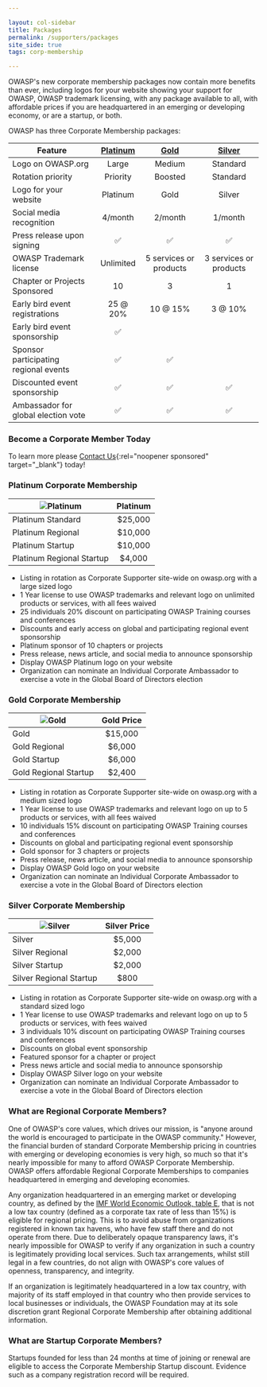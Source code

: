 ```yaml
---

layout: col-sidebar
title: Packages
permalink: /supporters/packages
site_side: true
tags: corp-membership

---
```


OWASP's new corporate membership packages now contain more benefits than ever, including logos for your website showing your support for OWASP, OWASP trademark licensing, with any package  available to all, with affordable prices if you are headquartered in an emerging or developing economy, or are a startup, or both. 

OWASP has three Corporate Membership packages:

| Feature | [Platinum](#platinum-corporate-membership) | [Gold](#gold-corporate-membership) | [Silver](#silver-corporate-membership) |
| -- | :--: | :--: | :--: |
| Logo on OWASP.org | Large | Medium |  Standard |
| Rotation priority | Priority | Boosted |  Standard |
| Logo for your website | Platinum | Gold | Silver |
| Social media recognition | 4/month | 2/month | 1/month |
| Press release upon signing | ✅ | ✅ | ✅ |
| OWASP Trademark license | Unlimited | 5 services or products | 3 services or products |
| Chapter or Projects Sponsored | 10 | 3 | 1 |
| Early bird event registrations | 25 @ 20% | 10 @ 15% | 3 @ 10% |
| Early bird event sponsorship | ✅ |  |  |
| Sponsor participating regional events | ✅ | ✅ |  |
| Discounted event sponsorship | ✅ | ✅ | ✅ |
| Ambassador for global election vote | ✅ | ✅ | ✅|

### Become a Corporate Member Today

To learn more please [Contact Us](https://owasporg.atlassian.net/servicedesk/customer/portal/7/group/18/create/72){:rel="noopener sponsored" target="_blank"} today!

### Platinum Corporate Membership

| ![Platinum](/assets/images/corp-membership-icons/OWASP_Tier_Platinum.svg) | Platinum | 
| -- | :--: | 
| Platinum Standard | \$25,000 |
| Platinum Regional | \$10,000 |
| Platinum Startup | \$10,000 |
| Platinum Regional Startup | \$4,000 | 

- Listing in rotation as Corporate Supporter site-wide on owasp.org with a large sized logo
- 1 Year license to use OWASP trademarks and relevant logo on unlimited products or services, with all fees waived
- 25 individuals 20% discount on participating OWASP Training courses and conferences
- Discounts and early access on global and participating regional event sponsorship
- Platinum sponsor of 10 chapters or projects
- Press release, news article, and social media to announce sponsorship
- Display OWASP Platinum logo on your website
- Organization can nominate an Individual Corporate Ambassador to exercise a vote in the Global Board of Directors election

<!-- 
 All memberships include:
- Listing in rotation as Corporate Supporter site-wide on owasp.org
- Up to $2,500 of your Fee can be applied towards a Global AppSec sponsorship 
- Public acknowledgment on various other channels
- Vote in the Global Board of Directors election
- Discounted sponsorship rates at participating events
-->

### Gold Corporate Membership

| ![Gold](/assets/images/corp-membership-icons/OWASP_Tier_icons_Gold.svg) | Gold Price |
| -- | :--: |
| Gold | \$15,000 | 
| Gold Regional | \$6,000 | 
| Gold Startup | \$6,000 | 
| Gold Regional Startup | $2,400 | 

- Listing in rotation as Corporate Supporter site-wide on owasp.org with a medium sized logo
- 1 Year license to use OWASP trademarks and relevant logo on up to 5 products or services, with all fees waived
- 10 individuals 15% discount on participating OWASP Training courses and conferences
- Discounts on global and participating regional event sponsorship
- Gold sponsor for 3 chapters or projects
- Press release, news article, and social media to announce sponsorship
- Display OWASP Gold logo on your website
- Organization can nominate an Individual Corporate Ambassador to exercise a vote in the Global Board of Directors election

<!-- 
 All memberships include:
- Listing in rotation as Corporate Supporter site-wide on owasp.org
- Up to $2,500 of your Fee can be applied towards a Global AppSec sponsorship 
- Public acknowledgment on various other channels
- Vote in the Global Board of Directors election
- Discounted sponsorship rates at participating events
-->

### Silver Corporate Membership

| ![Silver](/assets/images/corp-membership-icons/OWASP_Tier_icons_Silver.svg) | Silver Price | 
| -- | :--: | 
| Silver | \$5,000 | 
| Silver Regional | \$2,000 | 
| Silver Startup | \$2,000 | 
| Silver Regional Startup | \$800 | 

- Listing in rotation as Corporate Supporter site-wide on owasp.org with a standard sized logo
- 1 Year license to use OWASP trademarks and relevant logo on up to 5 products or services, with fees waived
- 3 individuals 10% discount on participating OWASP Training courses and conferences
- Discounts on global event sponsorship
- Featured sponsor for a chapter or project
- Press news article and social media to announce sponsorship
- Display OWASP Silver logo on your website
- Organization can nominate an Individual Corporate Ambassador to exercise a vote in the Global Board of Directors election

<!-- 
 All memberships include:
- Listing in rotation as Corporate Supporter site-wide on owasp.org
- Up to $2,500 of your Fee can be applied towards a Global AppSec sponsorship 
- Public acknowledgment on various other channels
- Vote in the Global Board of Directors election
- Discounted sponsorship rates at participating events
-->

### What are Regional Corporate Members?

One of OWASP's core values, which drives our mission, is "anyone around the world is encouraged to participate in the OWASP community." However, the financial burden of standard Corporate Membership pricing in countries with emerging or developing economies is very high, so much so that it's nearly impossible for many to afford OWASP Corporate Membership. OWASP offers affordable Regional Corporate Memberships to companies headquartered in emerging and developing economies.

Any organization headquartered in an emerging market or developing country, as defined by the [IMF World Economic Outlook, table E](https://www.imf.org/en/Publications/WEO/Issues/2021/03/23/world-economic-outlook-april-2021), that is not a low tax country (defined as a corporate tax rate of less than 15%) is eligible for regional pricing. This is to avoid abuse from organizations registered in known tax havens, who have few staff there and do not operate from there. Due to deliberately opaque transparency laws, it's nearly impossible for OWASP to verify if any organization in such a country is legitimately providing local services. Such tax arrangements, whilst still legal in a few countries, do not align with OWASP's core values of openness, transparency, and integrity.

If an organization is legitimately headquartered in a low tax country, with majority of its staff employed in that country who then provide services to local businesses or individuals, the OWASP Foundation may at its sole discretion grant Regional Corporate Membership after obtaining additional information.

<!--

Annual Regional Corporate Membership pricing is available for companies in [developing regions](https://owasp.org/membership/discounts/).  Pricing begins at $2,000. It is dependent on the location of company headquarters, and their yearly revenue.  Organizations up to $50 million the fee is $2,000. For those between $50 million and $100 million the annual fee is $6,000. And for companies with yearly revenue more than $100 million the Corporate Membership Fee is $10,000.  Benefits include:
- Listing in rotation as Corporate Supporter site-wide on owasp.org
- Public acknowledgment on various other channels
- Vote in the Global Board of Directors election
- Discounted sponsorship rates at participating events

To learn more please [Contact Us](https://owasporg.atlassian.net/servicedesk/customer/portal/7/group/18/create/72){:rel="noopener sponsored" target="_blank"} today!

-->

### What are Startup Corporate Members?

Startups founded for less than 24 months at time of joining or renewal are eligible to access the Corporate Membership Startup discount. Evidence such as a company registration record will be required.

<!-- 
Annual discounted Corporate Membership rates are available for start-up companies in the first 12 months, max 24 months of Corporate Membership. 
$800 annually for [developing regions](https://owasp.org/membership/discounts/) 
$2,000 annually for all other countries 
Benefits include:
- Listing in rotation as Corporate Supporter site-wide on owasp.org
- Public acknowledgment on various other channels
- Vote in the Global Board of Directors election
- Discounted sponsorship rates at participating events
-->